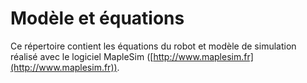 # Modèle et équations
Ce répertoire contient les équations du robot et modèle de simulation réalisé avec le logiciel MapleSim ([http://www.maplesim.fr](http://www.maplesim.fr)).

